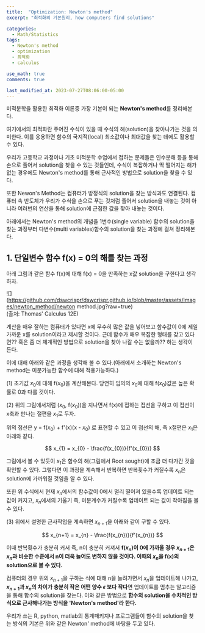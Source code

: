 ```yaml
---
title:  "Optimization: Newton's method"
excerpt: "최적화의 기본원리, how computers find solutions"

categories:
  - Math/Statistics
tags:
  - Newton's method
  - optimization
  - 최적화
  - calculus

use_math: true
comments: true

last_modified_at: 2023-07-27T08:06:00-05:00
---
```


미적분학을 활용한 최적화 이론중 가장 기본이 되는 **Newton's method**를 정리해본다. 

여기에서의 최적화란 주어진 수식이 있을 때 수식의 해(solution)을 찾아나가는 것을 의미한다. 이를 응용하면 함수의 국지적(local) 최소값이나 최대값을 찾는 데에도 활용할 수 있다. 

우리가 고등학교 과정이나 기초 미적분학 수업에서 접하는 문제들은 인수분해 등을 통해 손으로 풀어서 solution을 찾을 수 있는 것들인데, 수식이 복잡하거나 딱 떨어지는 해가 없는 경우에도 Newton's method를 통해 근사적인 방법으로 solution을 찾을 수 있다.

또한 Newon's Method는 컴퓨터가 방정식의 solution을 찾는 방식과도 연결된다. 컴퓨터 속 반도체가 우리가 수식을 손으로 푸는 것처럼 풀어서 solution을 내놓는 것이 아니라 여러번의 연산을 통해 solution에 근접한 값을 찾아 내놓는 것이다. 

아래에서는 Newton's method의 개념을 1변수(single variable) 함수의 solution을 찾는 과정부터 다변수(multi variables)함수의 solution을 찾는 과정에 걸쳐 정리해본다.


## 1. 단일변수 함수 f(x) = 0의 해를 찾는 과정    

아래 그림과 같은 함수 f(x)에 대해 f(x) = 0을 만족하는 x값 solution을 구한다고 생각하자.

![](https://github.com/dswcrispr/dswcrispr.github.io/blob/master/assets/images/newton_method/newton method.jpg?raw=true)
<br>
(출처: Thomas' Calculus 12E)

계산을 매우 잘하는 컴퓨터가 있다면 x에 무수히 많은 값을 넣어보고 함수값이 0에 제일 가까운 x를 solution이라고 제시할 것이다. 근데 함수가 매우 복잡한 형태를 갖고 있다면?? 혹은 좀 더 체계적인 방법으로 solution을 찾아 나갈 수는 없을까?? 하는 생각이 든다.

이에 대해 아래와 같은 과정을 생각해 볼 수 있다.(아래에서 소개하는 Newton's method는 미분가능한 함수에 대해 적용가능하다.)


(1) 초기값 $x_{0}$에 대해 f($x_{0}$)을 계산해본다. 당연히 임의의 $x_{0}$에 대해 f($x_{0}$)값은 높은 확률로 0과 다를 것이다.

(2) 위의 그림에서처럼 ($x_{0}$, f($x_{0}$))을 지나면서 f(x)에 접하는 접선을 구하고 이 접선이 x축과 만나는 절편을 $x_{1}$로 두자.

위의 접선은 y = f($x_{0}$) + f'(x)(x - $x_{0}$) 로 표현할 수 있고 이 접선의 해, 즉 x절편은 $x_{1}$은 아래와 같다. 

$$
x_{1} = x_{0} - \frac{f(x_{0})}{f'(x_{0})}
$$

그림에서 볼 수 있듯이 $x_{1}$은 함수의 해(그림에서 Root sought)에 조금 더 다가간 것을 확인할 수 있다. 그렇다면 이 과정을 계속해서 반복하면 반복횟수가 커질수록 $x_{n}$은 solution에 가까워질 것임을 알 수 있다.

또한 위 수식에서 현재 $x_{n}$에서의 함수값이 0에서 멀리 떨어져 있을수록 업데이트 되는 값이 커지고, $x_{n}$에서의 기울기 즉, 미분계수가 커질수록 업데이트 되는 값이 작아짐을 볼 수 있다. 

(3) 위에서 설명한 근사작업을 계속하면 $x_{n+1}$을 아래와 같이 구할 수 있다.

$$
x_{n+1} = x_{n} - \frac{f(x_{n})}{f'(x_{n})}
$$

이때 반복횟수가 충분히 커서 즉, n이 충분히 커져서 **f($x_{n}$)이 0에 가까울 경우 $x_{n+1}$은 $x_{n}$과 비슷한 수준에서 n이 더욱 늘어도 변하지 않을 것이다. 이때의 $x_{n}$을 f(x)의 solution으로 볼 수 있다.**

컴퓨터의 경우 위의 $x_{n+1}$을 구하는 식에 대해 n을 늘려가면서 $x_{n}$을 업데이트해 나가고, **$x_{n+1}$과 $x_{n}$의 차이가 충분히 작은 어떤 양수 $\epsilon$ 보다 작다**면 업데이트를 멈추는 알고리즘을 통해 함수의 solution을 찾는다. 이와 같은 방법으로 **함수의 solution을 수치적인 방식으로 근사해나가는 방식을 'Newton's method'라 한다.** 

우리가 쓰는 R, python, matlab의 통계패키지나 프로그램들이 함수의 solution을 찾는 방식의 기본은 위와 같은 Newton' method에 바탕을 두고 있다. 
